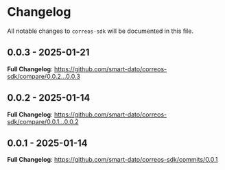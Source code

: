 # Changelog

All notable changes to `correos-sdk` will be documented in this file.

## 0.0.3 - 2025-01-21

**Full Changelog**: https://github.com/smart-dato/correos-sdk/compare/0.0.2...0.0.3

## 0.0.2 - 2025-01-14

**Full Changelog**: https://github.com/smart-dato/correos-sdk/compare/0.0.1...0.0.2

## 0.0.1 - 2025-01-14

**Full Changelog**: https://github.com/smart-dato/correos-sdk/commits/0.0.1
